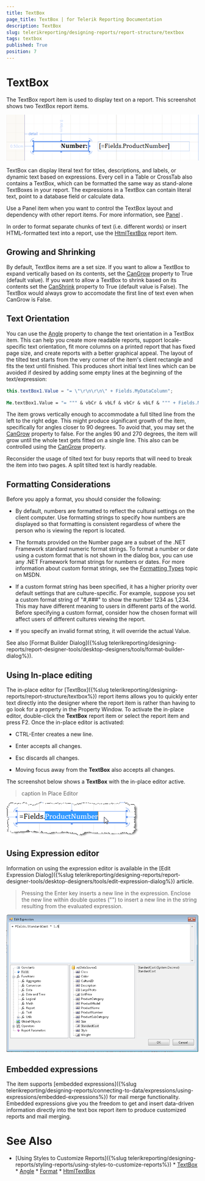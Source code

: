 ```yaml
---
title: TextBox
page_title: TextBox | for Telerik Reporting Documentation
description: TextBox
slug: telerikreporting/designing-reports/report-structure/textbox
tags: textbox
published: True
position: 7
---
```


# TextBox



The TextBox report item is used to display text on a report. This screenshot shows two TextBox report items.  

  ![](images/Textbox.png)

TextBox can display literal text for titles, descriptions, and labels, or dynamic text based on expressions. Every         cell in a Table or CrossTab also contains a TextBox, which can be formatted the same way as stand-alone TextBoxes in your report.         The expressions in a TextBox can contain literal text, point to a database field or calculate data.       

Use a Panel item when you want to control the TextBox layout and dependency with other report items. For more information,         see  [Panel](/reporting/api/Telerik.Reporting.Panel) .       

In order to format separate chunks of text (i.e. different words) or insert HTML-formatted text into a report, use the          [HtmlTextBox](/reporting/api/Telerik.Reporting.HtmlTextBox)  report item.       

## Growing and Shrinking

By default, TextBox items are a set size. If you want to allow a TextBox to expand vertically based on its contents,           set the  [CanGrow](/reporting/api/Telerik.Reporting.TextItemBase#Telerik_Reporting_TextItemBase_CanGrow)  property to True (default value).           If you want to allow a TextBox to shrink based on its contents set the            [CanShrink](/reporting/api/Telerik.Reporting.TextItemBase#Telerik_Reporting_TextItemBase_CanShrink)  property to           True (default value is False). The TextBox would always grow to accomodate the first line of text even when CanGrow is False.         

## Text Orientation

You can use the  [Angle](/reporting/api/Telerik.Reporting.TextItemBase#Telerik_Reporting_TextItemBase_Angle)            property to change the text orientation in a TextBox item. This can help you create           more readable reports, support locale-specific text orientation, fit more columns on a printed report that           has fixed page size, and create reports with a better graphical appeal. The layout of the tilted text starts from the very           corner of the item's client rectangle and fits the text until finished. This produces short initial text lines which can be avoided            if desired by adding some empty lines at the beginning of the text/expression:         

    
````cs
this.textBox1.Value = "= \"\r\n\r\n\" + Fields.MyDataColumn";
````
````vb
Me.textBox1.Value = "= """ & vbCr & vbLf & vbCr & vbLf & """ + Fields.MyDataColumn"
````

The item grows vertically enough to accommodate a full tilted line from the left to the right edge.           This might produce significant growth of the item, specifically for angles closer to 90 degrees.           To avoid that, you may set the  [CanGrow](/reporting/api/Telerik.Reporting.TextItemBase#Telerik_Reporting_TextItemBase_CanGrow)            property to false. For the angles 90 and 270 degrees, the item will grow until the whole text gets fitted on a single line.           This also can be controlled using the  [CanGrow](/reporting/api/Telerik.Reporting.TextItemBase#Telerik_Reporting_TextItemBase_CanGrow)            property.         

Reconsider the usage of tilted text for busy reports that will need to break the item into two pages. A split tilted text is hardly readable.         

## Formatting Considerations

Before you apply a format, you should consider the following:         

* By default, numbers are formatted to reflect the cultural settings on the client computer. Use formatting strings               to specify how numbers are displayed so that formatting is consistent regardless of where the person who is viewing the               report is located.             

* The formats provided on the Number page are a subset of the .NET Framework standard numeric format strings. To               format a number or date using a custom format that is not shown in the dialog box, you can use any .NET Framework format               strings for numbers or dates. For more information about custom format strings, see the  [Formatting Types](http://msdn.microsoft.com/en-us/library/fbxft59x%28VS.95%29.aspx)                topic on MSDN.             

* If a custom format string has been specified, it has a higher priority over default settings that are               culture-specific. For example, suppose you set a custom format string of "#,###" to show the number 1234 as 1,234. This               may have different meaning to users in different parts of the world. Before specifying a custom format, consider how the               chosen format will affect users of different cultures viewing the report.             

* If you specify an invalid format string, it will override the actual Value.

See also [Format Builder Dialog]({%slug telerikreporting/designing-reports/report-designer-tools/desktop-designers/tools/format-builder-dialog%}).         

## Using In-place editing

The in-place editor for [TextBox]({%slug telerikreporting/designing-reports/report-structure/textbox%}) report items           allows you to quickly enter text directly into the designer where the report item is rather than having to go look           for a property in the Property Window. To activate the in-place editor, double-click the __TextBox__            report item or select the report item and press F2. Once the in-place editor is activated:         

* CTRL-Enter creates a new line.

* Enter accepts all changes.

* Esc discards all changes.

* Moving focus away from the __TextBox__  also accepts all changes.

The screenshot below shows a __TextBox__  with the in-place editor active.         
>caption In Place Editor

  

  ![](images/Items001.png)

## Using Expression editor

Information on using the expression editor is available in the [Edit Expression Dialog]({%slug telerikreporting/designing-reports/report-designer-tools/desktop-designers/tools/edit-expression-dialog%}) article.         

> Pressing the Enter key inserts a new line in the expression. Enclose the new line within double quotes ("") to              insert a new line in the string resulting from the evaluated expression.           

  

  ![](images/UI014.png)

## Embedded expressions

The item supports [embedded expressions]({%slug telerikreporting/designing-reports/connecting-to-data/expressions/using-expressions/embedded-expressions%}) for mail merge functionality. Embedded expressions give you the freedom to get and insert data-driven information directly into the text box report item to produce customized reports and mail merging.         

# See Also

 * [Using Styles to Customize Reports]({%slug telerikreporting/designing-reports/styling-reports/using-styles-to-customize-reports%}) * [TextBox](/reporting/api/Telerik.Reporting.TextBox)  * [Angle](/reporting/api/Telerik.Reporting.TextItemBase#Telerik_Reporting_TextItemBase_Angle)  * [Format](/reporting/api/Telerik.Reporting.TextItemBase#Telerik_Reporting_TextItemBase_Format)  * [HtmlTextBox](/reporting/api/Telerik.Reporting.HtmlTextBox) 

